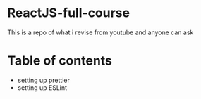 # ReactJS-full-course
This is a repo of what i revise from youtube and anyone can ask
# Table of contents
- setting up prettier
- setting up ESLint
